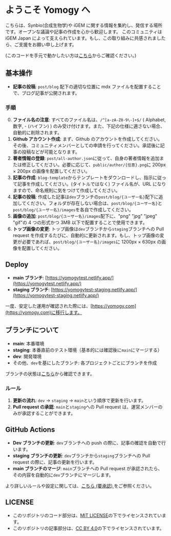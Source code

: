 # ようこそ Yomogy へ

こちらは、Synbio(合成生物学)や iGEM に関する情報を集約し、発信する場所です。オープンな議論や記事の作成を心から歓迎します。
このコミュニティは iGEM Japan によって支えられています。もし、この取り組みに共感されましたら、ご支援をお願い申し上げます。

(このコードを手元で動かしたい方は[こちら](/README.dev.md)からご確認ください。)

## 基本操作

- **記事の投稿**: `post/blog` 配下の適切な位置に mdx ファイルを配置することで、ブログ記事が公開されます。

### 手順

0. **ファイル名の注意**: すべてのファイル名は、`/^[a-zA-Z0-9\-]+$/` ( Alphabet, 数字, - (ハイフン) ) のみ受け付けます。また、下記の仕様に適さない場合、自動的に削除されます。
1. **Github アカウント作成**: まず、Github のアカウントを作成してください。その後、コミュニティメンバーとしての申請を行ってください。承認後に記事の投稿などが可能となります。
2. **著者情報の登録**: `post/all-author.json`に従って、自身の著者情報を追加または修正してください。必要に応じて、`public/author/{任意}.png`に 200px × 200px の画像を配置してください。
3. **記事の作成**: `blog-template`からテンプレートをダウンロードし、指示に従って記事を作成してください。(タイトルではなく) ファイル名が、URL になりますので、命名規則に気をつけて作成してください。
4. **記事の投稿**: 作成した記事は`dev`ブランチの`post/blog/{ユーザー名}`配下に追加してください。フォルダが存在しない場合は、`post/blog/{ユーザー名}`と`post/blog/{ユーザー名}/images`を各自で作成してください。
5. **画像の追加**: `post/blog/{ユーザー名}/images`配下に、"png" "jpg" "jpeg" "gif"の 4 つの形式かつ 3MB 以下で配置することで使用できます。
6. **トップ画像の変更**: トップ画像は`dev`ブランチから`staging`ブランチへの Pull request を作成するたびに、自動的に更新されます。もし、トップ画像の変更が必要であれば、`post/blog/{ユーザー名}/images`に 1200px × 630px の画像を配置してください。

## Deploy

- **main ブランチ**: [https://yomogytest.netlify.app/](https://yomogytest.netlify.app/)
- **staging ブランチ**: [https://yomogytest-staging.netlify.app/](https://yomogytest-staging.netlify.app/)

一度、安定した運用が確認された際には、[https://yomogy.com](https://yomogy.com)に移行します。

## ブランチについて

- **main**: 本番環境
- **staging**: 本番直前のテスト環境（基本的には確認後に`main`にマージする）
- **dev**: 開発環境
- その他、`dev`を基にしたブランチ: 各プロジェクトごとにブランチを作成

ブランチの状態は[こちら](https://github.com/yomogyhub/yomogy_test/network)から確認できます。

### ルール

1. **更新の流れ**: `dev` → `staging` → `main`という順序で更新を行います。
2. **Pull request の承認**: `main`と`staging`への Pull request は、運営メンバーのみが承認することができます。

## GitHub Actions

- **Dev ブランチの更新**: `dev`ブランチへの push の際に、記事の確認を自動で行います。
- **staging ブランチの更新**: `dev`ブランチから`staging`ブランチへの Pull request の際に、記事の更新を行います。
- **main ブランチのマージ**: `main`ブランチへの Pull request が承認されたら、その内容を自動的に`dev`ブランチにマージします。

より詳しいルールや設定に関しては、[こちら (要承認) ](https://docs.google.com/document/d/1FWIKMC0qhX1lNA9h32stjj3dL1AcozJRctZxywR8170/edit?usp=sharing)をご参照ください。

## LICENSE

- このリポジトリのコード部分は、[MIT LICENSE](/LICENSE)の下でライセンスされています。
- このリポジトリの記事部分は、[CC BY 4.0](/CONTENT_LICENSE)の下でライセンスされています。
